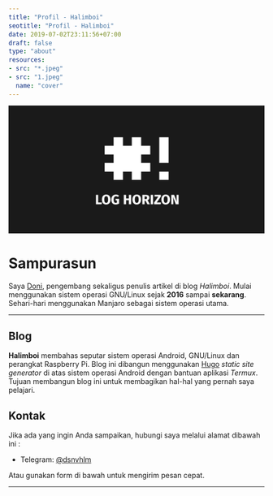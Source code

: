 ```yaml
---
title: "Profil - Halimboi"
seotitle: "Profil - Halimboi"
date: 2019-07-02T23:11:56+07:00
draft: false
type: "about"
resources:
- src: "*.jpeg"
- src: "1.jpeg"
  name: "cover"
---
```




![Halimboi](banner.png)

# Sampurasun

Saya [Doni](https://itsdoni.netlify.com), pengembang sekaligus penulis artikel di blog _Halimboi_. Mulai menggunakan sistem operasi GNU/Linux sejak **2016** sampai **sekarang**. Sehari-hari menggunakan Manjaro sebagai sistem operasi utama. 

***

## Blog
**Halimboi** membahas seputar sistem operasi Android, GNU/Linux dan perangkat Raspberry Pi.
Blog ini dibangun menggunakan [Hugo](https://gohugo.io/) _static site generator_ di atas sistem operasi
Android dengan bantuan aplikasi _Termux_. Tujuan membangun blog ini untuk membagikan hal-hal yang
pernah saya pelajari.

## Kontak
Jika ada yang ingin Anda sampaikan, hubungi saya melalui alamat dibawah ini :

- Telegram: [@dsnvhlm](https://t.me/dsnvhlm)

Atau gunakan form di bawah untuk mengirim pesan cepat.

***

